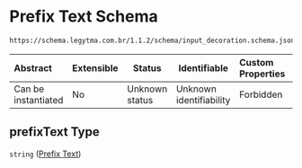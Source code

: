 # Prefix Text Schema

```txt
https://schema.legytma.com.br/1.1.2/schema/input_decoration.schema.json#/properties/prefixText
```




| Abstract            | Extensible | Status         | Identifiable            | Custom Properties | Additional Properties | Access Restrictions | Defined In                                                                                      |
| :------------------ | ---------- | -------------- | ----------------------- | :---------------- | --------------------- | ------------------- | ----------------------------------------------------------------------------------------------- |
| Can be instantiated | No         | Unknown status | Unknown identifiability | Forbidden         | Allowed               | none                | [input_decoration.schema.json\*](../schema/input_decoration.schema.json) |

## prefixText Type

`string` ([Prefix Text](input_decoration-properties-prefix-text.md))
